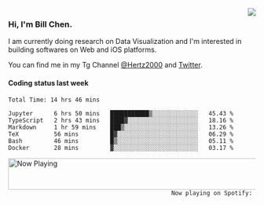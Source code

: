 <img  align="right" src="https://github-readme-stats.vercel.app/api?username=BillChen2k&show_icons=false&count_private=true&hide_title=true">

### Hi, I'm Bill Chen.

I am currently doing research on Data Visualization and I'm interested in building softwares on Web and iOS platforms.

You can find me in my Tg Channel [@Hertz2000](https://t.me/Hertz2000) and [Twitter](https://twitter.com/billchen2k).

#### Coding status last week

<!--START_SECTION:waka-->

```text
Total Time: 14 hrs 46 mins

Jupyter      6 hrs 50 mins   ███████████▒░░░░░░░░░░░░░   45.43 %
TypeScript   2 hrs 43 mins   ████▓░░░░░░░░░░░░░░░░░░░░   18.16 %
Markdown     1 hr 59 mins    ███▒░░░░░░░░░░░░░░░░░░░░░   13.26 %
TeX          56 mins         █▓░░░░░░░░░░░░░░░░░░░░░░░   06.29 %
Bash         46 mins         █▒░░░░░░░░░░░░░░░░░░░░░░░   05.11 %
Docker       28 mins         ▓░░░░░░░░░░░░░░░░░░░░░░░░   03.17 %
```

<!--END_SECTION:waka-->


<div>
<a href="https://spotify-now-playing.billchen2k.vercel.app/now-playing?open">
   <img align="right" src="https://spotify-now-playing.billchen2k.vercel.app/now-playing" width="540" height="64" alt="Now Playing">
</a>
</div>

<div>
<p align="right"><code>Now playing on Spotify: </code></p>
</div>

<!--
**BillChen2K/BillChen2K** is a ✨ _special_ ✨ repository because its `README.md` (this file) appears on your GitHub profile.

Here are some ideas to get you started:

- 🔭 I’m currently working on ...
- 🌱 I’m currently learning ...
- 👯 I’m looking to collaborate on ...
- 🤔 I’m looking for help with ...
- 💬 Ask me about ...
- 📫 How to reach me: ...
- 😄 Pronouns: ...
- ⚡ Fun fact: ...
-->
